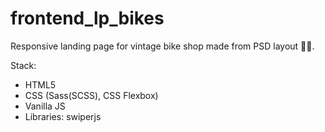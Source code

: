 # frontend_lp_bikes
Responsive landing page for vintage bike shop made from PSD layout 🧑‍💻.

Stack:
- HTML5
- CSS (Sass(SCSS), CSS Flexbox)
- Vanilla JS
- Libraries: swiperjs
